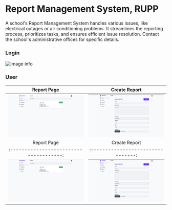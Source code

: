 # Report Management System, RUPP

A school's Report Management System handles various issues, like electrical outages or air conditioning problems. It streamlines the reporting process, prioritizes tasks, and ensures efficient issue resolution. Contact the school's administrative offices for specific details.

### Login
![image info](assets/login.png)


### User
|              Report Page              |          Create Report           |
|:-------------------------------------:|:--------------------------------:|
| ![image info](assets/User/1.png) | ![image info](assets/User/2.png) |
|              Report Page              |          Create Report           |
|:-------------------------------------:|:--------------------------------:|
| ![image info](assets/User/1.png) | ![image info](assets/User/2.png) |

